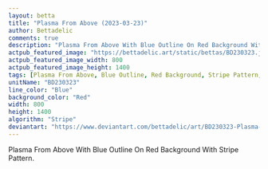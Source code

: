 ```yaml
---
layout: betta
title: "Plasma From Above (2023-03-23)"
author: Bettadelic
comments: true
description: "Plasma From Above With Blue Outline On Red Background With Stripe Pattern."
actpub_featured_image: "https://bettadelic.art/static/bettas/BD230323.jpg"
actpub_featured_image_width: 800
actpub_featured_image_height: 1400
tags: [Plasma From Above, Blue Outline, Red Background, Stripe Pattern, March 2023]
unitName: "BD230323"
line_color: "Blue"
background_color: "Red"
width: 800
height: 1400
algorithm: "Stripe"
deviantart: "https://www.deviantart.com/bettadelic/art/BD230323-Plasma-From-Above-2023-03-23-954898423"
---
```


Plasma From Above With Blue Outline On Red Background With Stripe Pattern.

